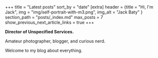 +++
title = "Latest posts"
sort_by = "date"
[extra]
header = {title = "Hi, I'm Jack", img = "img/self-portrait-with-m3.png", img_alt = "Jack Baty" }
section_path = "posts/_index.md"
max_posts = 7
show_previous_next_article_links = true
+++

<strong>Director of Unspecified Services.</strong>

Amateur photographer, blogger, and curious nerd.

Welcome to my blog about everything.
